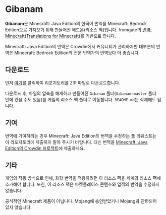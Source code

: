 # Gibanam


**Gibanam**은 Minecraft: Java Edition의 한국어 번역을 Minecraft: Bedrock Edition으로 가져오기 위해 만들어진 애드온(리소스 팩)입니다. fromgate의 [번역: Minecraft(Translations for Minecraft)](https://github.com/fromgate/TranslationsForMinecraft)를 기반으로 합니다.

Minecraft: Java Edition의 번역은 Crowdin에서 커뮤니티가 관리하지만 대부분의 번역은 Minecraft: Bedrock Edition의 전문 번역가의 번역보다 더 좋습니다.


## 다운로드
먼저 [여기](https://github.com/Johnmacrocraft/Gibanam/archive/refs/heads/master.zip)를 클릭하여 리포지토리를 ZIP 파일로 다운로드합니다.

다운로드 후, 파일의 압축을 해제하고 만들어진 `Gibanam` 폴더(`Gibanam-master` 폴더 안에 있을 수도 있음)를 게임의 리소스 팩 폴더로 이동합니다. `README.md`는 삭제해도 됩니다.


## 기여
번역에 기여하려는 경우 Minecraft: Java Edition의 번역을 수정하는 풀 리퀘스트는 이 리포지토리에 제출하지 말아 주시기 바랍니다. 대신 번역을 [Minecraft: Java Edition의 Crowdin 프로젝트](https://crowdin.com/project/minecraft)에 제출하세요.


## 기타
게임의 작동 방식으로 인해, 화학 번역을 적용하려면 이 리소스 팩을 세계의 리소스 팩에 추가해야 합니다. 또한, 이 리소스 팩은 마켓플레이스 콘텐츠와 업적의 번역을 수정하지 않습니다.

공식적인 Minecraft 제품이 아닙니다. Mojang에 승인받았거나 Mojang과 관련되어 있지 않습니다.
